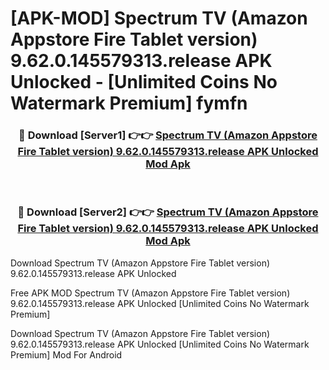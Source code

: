 # [APK-MOD] Spectrum TV (Amazon Appstore Fire Tablet version) 9.62.0.145579313.release APK Unlocked - [Unlimited Coins No Watermark Premium] fymfn



<div align="center">
<h3>🔴 Download [Server1] 👉👉 <a href="https://momento.my/?title=Spectrum_TV_(Amazon_Appstore_Fire_Tablet_version)_9.62.0.145579313.release_APK_Unlocked">Spectrum TV (Amazon Appstore Fire Tablet version) 9.62.0.145579313.release APK Unlocked Mod Apk</a></h3><br>

<h3>🔴 Download [Server2] 👉👉 <a href="https://momento.my/?title=Spectrum_TV_(Amazon_Appstore_Fire_Tablet_version)_9.62.0.145579313.release_APK_Unlocked">Spectrum TV (Amazon Appstore Fire Tablet version) 9.62.0.145579313.release APK Unlocked Mod Apk</a></h3>
</div>



Download Spectrum TV (Amazon Appstore Fire Tablet version) 9.62.0.145579313.release APK Unlocked 

Free APK MOD Spectrum TV (Amazon Appstore Fire Tablet version) 9.62.0.145579313.release APK Unlocked [Unlimited Coins No Watermark Premium]

Download Spectrum TV (Amazon Appstore Fire Tablet version) 9.62.0.145579313.release APK Unlocked [Unlimited Coins No Watermark Premium] Mod For Android
